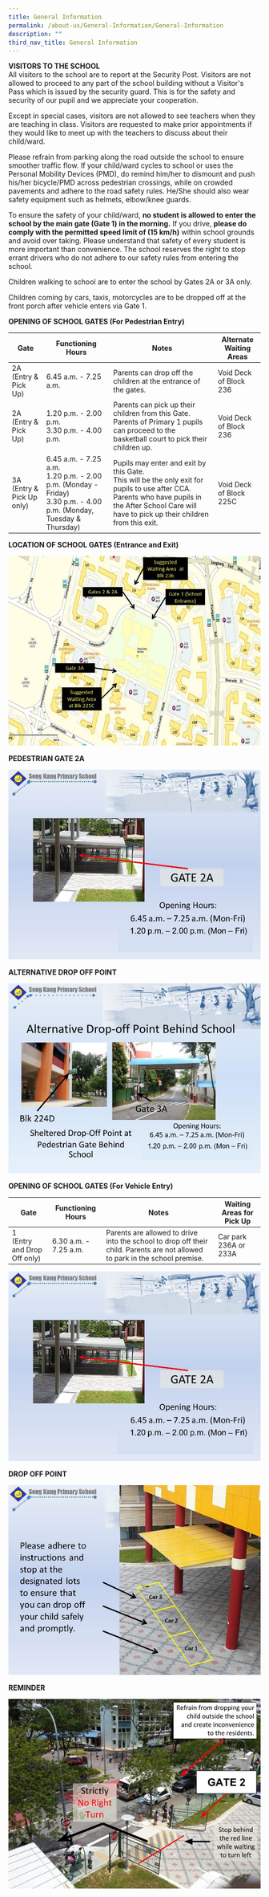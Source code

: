 ```yaml
---
title: General Information
permalink: /about-us/General-Information/General-Information
description: ""
third_nav_title: General Information
---
```

**VISITORS TO THE SCHOOL**  
All visitors to the school are to report at the Security Post. Visitors are not allowed to proceed to any part of the school building without a Visitor's Pass which is issued by the security guard. This is for the safety and security of our pupil and we appreciate your cooperation.  
  
Except in special cases, visitors are not allowed to see teachers when they are teaching in class. Visitors are requested to make prior appointments if they would like to meet up with the teachers to discuss about their child/ward.  
  

Please refrain from parking along the road outside the school to ensure smoother traffic flow. If your child/ward cycles to school or uses the Personal Mobility Devices (PMD), do remind him/her to dismount and push his/her bicycle/PMD across pedestrian crossings, while on crowded pavements and adhere to the road safety rules. He/She should also wear safety equipment such as helmets, elbow/knee guards.

  

To ensure the safety of your child/ward, **no student is allowed to enter the school by the main gate (Gate 1) in the morning.** If you drive, **please do comply with the permitted speed limit of (15 km/h)** within school grounds and avoid over taking. Please understand that safety of every student is more important than convenience. The school reserves the right to stop errant drivers who do not adhere to our safety rules from entering the school.

  

Children walking to school are to enter the school by Gates 2A or 3A only.

Children coming by cars, taxis, motorcycles are to be dropped off at the front porch after vehicle enters via Gate 1.

**OPENING OF SCHOOL GATES (For Pedestrian Entry)**



| Gate | Functioning Hours | Notes | Alternate Waiting Areas|
| -------- | -------- | -------- | --- |
| 2A<br>(Entry & Pick Up)     | 6.45 a.m. - 7.25 a.m.     | Parents can drop off the children at the entrance of the gates.     |  Void Deck of Block 236| 
|2A <br>(Entry & Pick Up) | 1.20 p.m. - 2.00 p.m.<br>3.30 p.m. - 4.00 p.m. | Parents can pick up their children from this Gate.<br>Parents of Primary 1 pupils can proceed to the basketball court to pick their children up.| Void Deck of Block 236
| 3A  <br>(Entry & Pick Up only) | 6.45 a.m. - 7.25 a.m. <br>1.20 p.m. - 2.00 p.m. (Monday - Friday)  <br>3.30 p.m. - 4.00 p.m.  (Monday, Tuesday &  Thursday) | Pupils may enter and exit by this Gate.<br>This will be the only exit for pupils to use after CCA.  Parents who have pupils in the After School Care will have to pick up their children from this exit.| Void Deck of Block 225C

**LOCATION OF SCHOOL GATES (Entrance and Exit)**

![](/images/Slide1%20(1).jpg)

**PEDESTRIAN GATE 2A**

![](/images/Slide1.jpeg)
 
 **ALTERNATIVE DROP OFF POINT**
 
 ![](/images/Slide2.jpeg)

**OPENING OF SCHOOL GATES (For Vehicle Entry)**

| Gate | Functioning Hours | Notes | Waiting Areas for Pick Up|
| -------- | -------- | -------- | --- |
|1  <br>(Entry and Drop Off only) | 6.30 a.m. - 7.25 a.m. | Parents are allowed to drive into the school to drop off their child. Parents are not allowed to park in the school premise.| Car park 236A or 233A 


![](/images/Slide1.jpeg)

**DROP OFF POINT**

![](/images/Slide3.jpg)

**REMINDER**

![](/images/Reminder%20(1).jpg)
